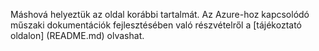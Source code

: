 Máshová helyeztük az oldal korábbi tartalmát. Az Azure-hoz kapcsolódó műszaki dokumentációk fejlesztésében való részvételről a [tájékoztató oldalon] (README.md) olvashat.



<!--HONumber=Aug16_HO1-->


